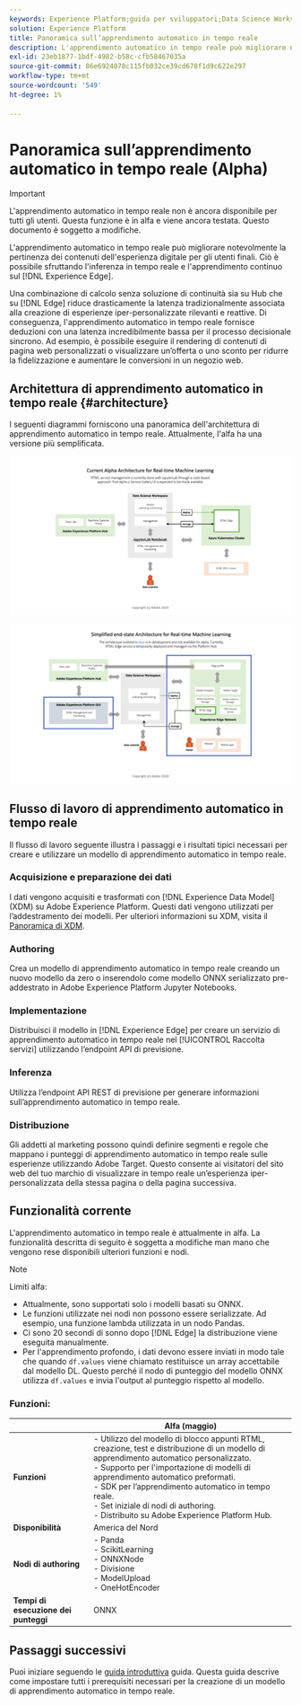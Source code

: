 ```yaml
---
keywords: Experience Platform;guida per sviluppatori;Data Science Workspace;argomenti comuni;apprendimento automatico in tempo reale;
solution: Experience Platform
title: Panoramica sull’apprendimento automatico in tempo reale
description: L'apprendimento automatico in tempo reale può migliorare notevolmente la pertinenza dei contenuti dell'esperienza digitale per gli utenti finali. Questo è possibile sfruttando l’inferenza in tempo reale e l’apprendimento continuo su Experience Edge.
exl-id: 23eb1877-1bdf-4982-b58c-cfb58467035a
source-git-commit: 86e6924078c115fb032ce39cd678f1d9c622e297
workflow-type: tm+mt
source-wordcount: '549'
ht-degree: 1%

---
```


# Panoramica sull’apprendimento automatico in tempo reale (Alpha)

>[!IMPORTANT]
>
>L&#39;apprendimento automatico in tempo reale non è ancora disponibile per tutti gli utenti. Questa funzione è in alfa e viene ancora testata. Questo documento è soggetto a modifiche.

L&#39;apprendimento automatico in tempo reale può migliorare notevolmente la pertinenza dei contenuti dell&#39;esperienza digitale per gli utenti finali. Ciò è possibile sfruttando l&#39;inferenza in tempo reale e l&#39;apprendimento continuo sul [!DNL Experience Edge].

Una combinazione di calcolo senza soluzione di continuità sia su Hub che su [!DNL Edge] riduce drasticamente la latenza tradizionalmente associata alla creazione di esperienze iper-personalizzate rilevanti e reattive. Di conseguenza, l&#39;apprendimento automatico in tempo reale fornisce deduzioni con una latenza incredibilmente bassa per il processo decisionale sincrono. Ad esempio, è possibile eseguire il rendering di contenuti di pagina web personalizzati o visualizzare un’offerta o uno sconto per ridurre la fidelizzazione e aumentare le conversioni in un negozio web.

## Architettura di apprendimento automatico in tempo reale {#architecture}

I seguenti diagrammi forniscono una panoramica dell&#39;architettura di apprendimento automatico in tempo reale. Attualmente, l&#39;alfa ha una versione più semplificata.

![arco alfa](../images/rtml/alpha-arch.png)

![Panoramica semplificata](../images/rtml/end-to-end-arch.png)

## Flusso di lavoro di apprendimento automatico in tempo reale

Il flusso di lavoro seguente illustra i passaggi e i risultati tipici necessari per creare e utilizzare un modello di apprendimento automatico in tempo reale.

### Acquisizione e preparazione dei dati

I dati vengono acquisiti e trasformati con [!DNL Experience Data Model] (XDM) su Adobe Experience Platform. Questi dati vengono utilizzati per l’addestramento dei modelli. Per ulteriori informazioni su XDM, visita il [Panoramica di XDM](../../xdm/home.md).

### Authoring

Crea un modello di apprendimento automatico in tempo reale creando un nuovo modello da zero o inserendolo come modello ONNX serializzato pre-addestrato in Adobe Experience Platform Jupyter Notebooks.

### Implementazione

Distribuisci il modello in [!DNL Experience Edge] per creare un servizio di apprendimento automatico in tempo reale nel [!UICONTROL Raccolta servizi] utilizzando l’endpoint API di previsione.

### Inferenza

Utilizza l’endpoint API REST di previsione per generare informazioni sull’apprendimento automatico in tempo reale.

### Distribuzione

Gli addetti al marketing possono quindi definire segmenti e regole che mappano i punteggi di apprendimento automatico in tempo reale sulle esperienze utilizzando Adobe Target. Questo consente ai visitatori del sito web del tuo marchio di visualizzare in tempo reale un’esperienza iper-personalizzata della stessa pagina o della pagina successiva.

## Funzionalità corrente

L&#39;apprendimento automatico in tempo reale è attualmente in alfa. La funzionalità descritta di seguito è soggetta a modifiche man mano che vengono rese disponibili ulteriori funzioni e nodi.

>[!NOTE]
>
> Limiti alfa:
> - Attualmente, sono supportati solo i modelli basati su ONNX.
> - Le funzioni utilizzate nei nodi non possono essere serializzate. Ad esempio, una funzione lambda utilizzata in un nodo Pandas.
> - Ci sono 20 secondi di sonno dopo [!DNL Edge] la distribuzione viene eseguita manualmente.
> - Per l&#39;apprendimento profondo, i dati devono essere inviati in modo tale che quando `df.values` viene chiamato restituisce un array accettabile dal modello DL. Questo perché il nodo di punteggio del modello ONNX utilizza `df.values` e invia l&#39;output al punteggio rispetto al modello.



### Funzioni:

|  | Alfa (maggio) |
| --- | --- |
| **Funzioni** | - Utilizzo del modello di blocco appunti RTML, creazione, test e distribuzione di un modello di apprendimento automatico personalizzato. <br> - Supporto per l&#39;importazione di modelli di apprendimento automatico preformati. <br> - SDK per l’apprendimento automatico in tempo reale. <br> - Set iniziale di nodi di authoring. <br> - Distribuito su Adobe Experience Platform Hub. |
| **Disponibilità** | America del Nord |
| **Nodi di authoring** | - Panda <br> - ScikitLearning <br> - ONNXNode <br> - Divisione <br> - ModelUpload <br> - OneHotEncoder |
| **Tempi di esecuzione dei punteggi** | ONNX |

## Passaggi successivi

Puoi iniziare seguendo le [guida introduttiva](./getting-started.md) guida. Questa guida descrive come impostare tutti i prerequisiti necessari per la creazione di un modello di apprendimento automatico in tempo reale.
